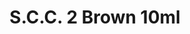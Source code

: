 ---
layout: product
title: "S.C.C. 2 Brown  10ml"
price: "330" 
desc: "Acrylic Laquer 10mL"
img_path: "/assets/img/RC035.jpg"
brand: "AK "
available: false
special_offer: false
new: false
soon: false
cat: "020000"
subcat: "020200"
subsubcat: "020201"
sifra: "RC035"
popular: false
---